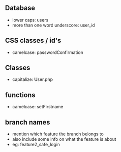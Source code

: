 ## Database
* lower caps: users
* more than one word underscore: user_id

## CSS classes / id's
* camelcase: passwordConfirmation

## Classes
* capitalize: User.php

## functions
* camelcase: setFirstname

## branch names
* mention which feature the branch belongs to
* also include some info on what the feature is about
* eg: feature2_safe_login